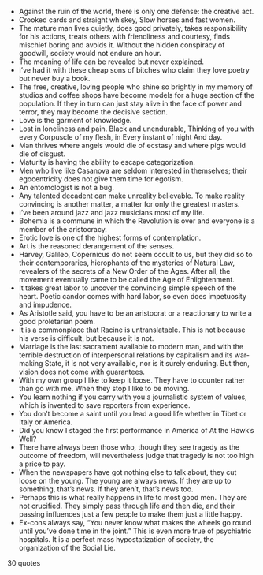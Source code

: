  - Against the ruin of the world, there is only one defense: the creative act.
 - Crooked cards and straight whiskey, Slow horses and fast women.
 - The mature man lives quietly, does good privately, takes responsibility for his actions, treats others with friendliness and courtesy, finds mischief boring and avoids it. Without the hidden conspiracy of goodwill, society would not endure an hour.
 - The meaning of life can be revealed but never explained.
 - I’ve had it with these cheap sons of bitches who claim they love poetry but never buy a book.
 - The free, creative, loving people who shine so brightly in my memory of studios and coffee shops have become models for a huge section of the population. If they in turn can just stay alive in the face of power and terror, they may become the decisive section.
 - Love is the garment of knowledge.
 - Lost in loneliness and pain. Black and unendurable, Thinking of you with every Corpuscle of my flesh, in Every instant of night And day.
 - Man thrives where angels would die of ecstasy and where pigs would die of disgust.
 - Maturity is having the ability to escape categorization.
 - Men who live like Casanova are seldom interested in themselves; their egocentricity does not give them time for egotism.
 - An entomologist is not a bug.
 - Any talented decadent can make unreality believable. To make reality convincing is another matter, a matter for only the greatest masters.
 - I’ve been around jazz and jazz musicians most of my life.
 - Bohemia is a commune in which the Revolution is over and everyone is a member of the aristocracy.
 - Erotic love is one of the highest forms of contemplation.
 - Art is the reasoned derangement of the senses.
 - Harvey, Galileo, Copernicus do not seem occult to us, but they did so to their contemporaries, hierophants of the mysteries of Natural Law, revealers of the secrets of a New Order of the Ages. After all, the movement eventually came to be called the Age of Enlightenment.
 - It takes great labor to uncover the convincing simple speech of the heart. Poetic candor comes with hard labor, so even does impetuosity and impudence.
 - As Aristotle said, you have to be an aristocrat or a reactionary to write a good proletarian poem.
 - It is a commonplace that Racine is untranslatable. This is not because his verse is difficult, but because it is not.
 - Marriage is the last sacrament available to modern man, and with the terrible destruction of interpersonal relations by capitalism and its war-making State, it is not very available, nor is it surely enduring. But then, vision does not come with guarantees.
 - With my own group I like to keep it loose. They have to counter rather than go with me. When they stop I like to be moving.
 - You learn nothing if you carry with you a journalistic system of values, which is invented to save reporters from experience.
 - You don’t become a saint until you lead a good life whether in Tibet or Italy or America.
 - Did you know I staged the first performance in America of At the Hawk’s Well?
 - There have always been those who, though they see tragedy as the outcome of freedom, will nevertheless judge that tragedy is not too high a price to pay.
 - When the newspapers have got nothing else to talk about, they cut loose on the young. The young are always news. If they are up to something, that’s news. If they aren’t, that’s news too.
 - Perhaps this is what really happens in life to most good men. They are not crucified. They simply pass through life and then die, and their passing influences just a few people to make them just a little happy.
 - Ex-cons always say, “You never know what makes the wheels go round until you’ve done time in the joint.” This is even more true of psychiatric hospitals. It is a perfect mass hypostatization of society, the organization of the Social Lie.

30 quotes
